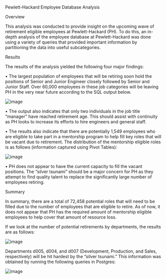 Pewlett-Hackard Employee Database Analysis

Overview 

This analysis was conducted to provide insight on the upcoming wave of retirement eligible employees at Pewlett-Hackard (PH). To do this, an in-depth analysis of the employee database at Pewlett-Hackard was done using a variety of queries that provided important information by partitioning the data into useful subcategories.

Results

The results of the analysis yielded the following four major findings:

•	The largest population of employees that will be retiring soon hold the positions of Senior and Junior Engineer closely followed  by Senior and Junior Staff. Over 60,000 employees in these job categories will be leaving PH in the very near future according to the SQL output below.

 ![image](https://user-images.githubusercontent.com/107585908/182267523-7ac4c5d1-16e9-4059-b2ce-e79a52c06b93.png)

•	The output also indicates that only two individuals in the job title “manager” have reached retirement age. This should assist with continuity as PH looks to increase its efforts to hire engineers and general staff.

•	The results also indicate that there are potentially 1,549 employees who are eligible to take part in a mentorship program to help fill key roles that will be vacant due to retirement. The distribution of the mentorship eligible roles is as follows (information captured using Pivot Tables):

![image](https://user-images.githubusercontent.com/107585908/182267540-87d5a69d-8606-4b0a-8386-44e6b2936c49.png)

•	PH does not appear to have the current capacity to fill the vacant positions. The “silver tsunami” should be a major concern for PH as they attempt to find quality talent to replace the significantly large number of employees retiring.  

Summary

In summary, there are a total of 72,458 potential roles that will need to be filled due to the number of employees that are eligible to retire. As of now, it does not appear that PH has the required amount of mentorship eligible employees to help cover that amount of resource loss. 

If we look at the number of potential retirements by departments, the results are as follows:

![image](https://user-images.githubusercontent.com/107585908/182267578-b5d8ddb5-a1d2-4038-b4ad-99ef7e247731.png)
 
Departments d005, d004, and d007 (Development, Production, and Sales, respectively) will be hit hardest by the “silver tsunami.” This information was obtained by running the following queries in Postgres:

![image](https://user-images.githubusercontent.com/107585908/182267599-5447ed17-5278-4934-b2b6-3f039d32ba48.png)
 
  
